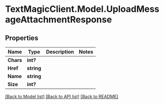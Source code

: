 # TextMagicClient.Model.UploadMessageAttachmentResponse
## Properties

Name | Type | Description | Notes
------------ | ------------- | ------------- | -------------
**Chars** | **int?** |  | 
**Href** | **string** |  | 
**Name** | **string** |  | 
**Size** | **int?** |  | 

[[Back to Model list]](../README.md#documentation-for-models) [[Back to API list]](../README.md#documentation-for-api-endpoints) [[Back to README]](../README.md)

